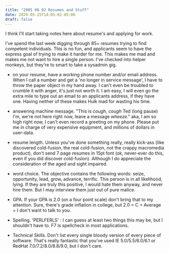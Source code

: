 ```yaml
---
title: "2005 08 02 Resumes and Stuff"
date: 2020-05-25T14:05:02-05:00
draft: false
---
```



I think I'll start taking notes here about resume's and applying for work. 

I've spend the last week digging through 85+ resumes trying to find competent individuals. This is no fun, and applicants seem to have the express goal of trying to make it harder for me. This makes me mad and makes me not want to hire a single person. I've checked into helper monkeys, but they're to smart to take a sysadmin gig.

- on your resume, have a working phone number and/or email address.
When I call a number and get a 'no longer in service message', I have to throw the paper object in my hand away. I can't even be troubled to crumble it with anger, it's just not worth it. I am easy, I will even go the extra mile to type out an email to an applicants address, if they have one. Having neither of these makes Hulk mad for wasting his time.

- answering machine message.
"This is *cough, cough* Ted (long pause) I'm, we're not here right now, leave a message *wheeze*." 
aka, I am so high right now, I can't even record a greeting on my phone. Please put me in charge of very expensive equipment, and millions of dollars in user-data.

- resume length. 
Unless you've done something really, really kick-ass (like discovered cold-fusion, the real cold-fusion, not the crappy macromedia product), don't send 7 page resumes in 15pt font (ok, never-ever do this, even if you did discover cold-fusion). Although I do appreciate the consideration of the aged and sight impaired.

- word choice. 
The objective contains the following words: seize, opportunity, lead, grow, advance, terrific. This person is in all likelihood, lying. If they are truly this positive, I would hate them anyway, and never hire them. But I may interview them just out of pure malice. 

- GPA. 
If your GPA is 2.0 (on a four point scale) don't bring that to my attention. Sure, there's grade inflation in college, but 2.0 = C = Average = I don't want to talk to you. 

- Spelling. 
'PERLFERLS' : I can guess at least two things this may be, but I shouldn't have to. F7 is spellcheck in most applications.

- Technical Skills. 
Don't list every single bloody version of every piece of software. That's really fantastic that you've used IE 5.0/5.5/6.0/6.1 or RedHat 7.0/7.2/8.0/8.8/9.0, but I don't care.



